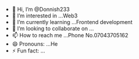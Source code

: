 - 👋 Hi, I’m @Donnish233
- 👀 I’m interested in ...Web3
- 🌱 I’m currently learning ...Frontend development
- 💞️ I’m looking to collaborate on ...
- 📫 How to reach me ...Phone No.07043705162
- 😄 Pronouns: ...He
- ⚡ Fun fact: ...

<!---
Donnish233/Donnish233 is a ✨ special ✨ repository because its `README.md` (this file) appears on your GitHub profile.
You can click the Preview link to take a look at your changes.
--->
